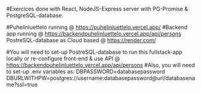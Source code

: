 #Exercices done with React, NodeJS-Express server with PG-Promise & PostgreSQL-database. <br />

#Puhelinluettelo running @ https://puhelinluettelo.vercel.app/
#Backend app running @ https://backendpuhelinluettelo.vercel.app/api/persons
PostreSQL-database as Cloud based @ https://render.com/

#You will need to set-up PostreSQL-database to run this fullstack-app locally or re-configure front-end & use API @ https://backendpuhelinluettelo.vercel.app/api/persons
#Also, you will need to set-up .env variables as: 
DBPASSWORD=databasepassword <br />
DBURLWITHPW=postgres://username:databasepassword@url/databasename?ssl=true
